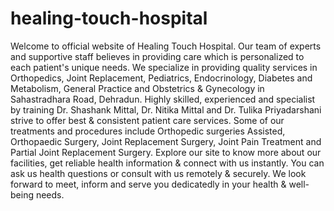 # healing-touch-hospital
Welcome to official website of Healing Touch Hospital. Our team of experts and supportive staff believes in providing care which is personalized to each patient's unique needs. We specialize in providing quality services in Orthopedics, Joint Replacement, Pediatrics, Endocrinology, Diabetes and Metabolism, General Practice and Obstetrics &amp; Gynecology in Sahastradhara Road, Dehradun. Highly skilled, experienced and specialist by training Dr. Shashank Mittal, Dr. Nitika Mittal and Dr. Tulika Priyadarshani strive to offer best &amp; consistent patient care services. Some of our treatments and procedures include Orthopedic surgeries Assisted, Orthopaedic Surgery, Joint Replacement Surgery, Joint Pain Treatment and Partial Joint Replacement Surgery. Explore our site to know more about our facilities, get reliable health information &amp; connect with us instantly. You can ask us health questions or consult with us remotely &amp; securely. We look forward to meet, inform and serve you dedicatedly in your health &amp; well-being needs.
